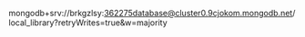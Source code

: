 mongodb+srv://brkgzlsy:362275database@cluster0.9cjokom.mongodb.net/local_library?retryWrites=true&w=majority
